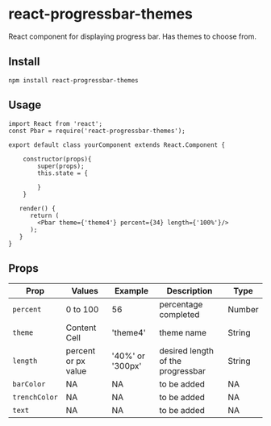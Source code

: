 # react-progressbar-themes

React component for displaying progress bar. Has themes to choose from.


## Install
```
npm install react-progressbar-themes
```


## Usage
```
import React from 'react';
const Pbar = require('react-progressbar-themes');

export default class yourComponent extends React.Component {

	constructor(props){
		super(props);
		this.state = {
			
		}
	}

   render() {
      return (
      	<Pbar theme={'theme4'} percent={34} length={'100%'}/>
      );
   }
}

```


## Props

| Prop | Values | Example | Description | Type |
| ------------- | ------------- | ------------- | ------------- | ------------- |
| ```percent```  | 0 to 100  | 56  | percentage completed  | Number  |
| ```theme```  | Content Cell  | 'theme4'  | theme name  | String  |
| ```length```  | percent or px value  | '40%' or '300px'  | desired length of the progressbar  | String  |
| ```barColor```  | NA  | NA  | to be added  | NA  |
| ```trenchColor```  | NA  | NA  | to be added  | NA  |
| ```text```  | NA  | NA  | to be added  | NA  |